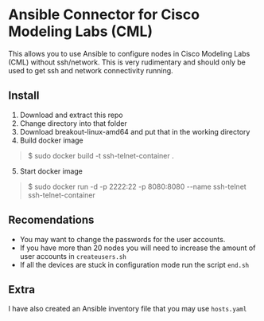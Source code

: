# Ansible Connector for Cisco Modeling Labs (CML)
This allows you to use Ansible to configure nodes in Cisco Modeling Labs (CML) without ssh/network.
This is very rudimentary and should only be used to get ssh and network connectivity running.

## Install
1. Download and extract this repo
2. Change directory into that folder
3. Download breakout-linux-amd64 and put that in the working directory
4. Build docker image
>$ sudo docker build -t ssh-telnet-container .
5. Start docker image
>$ sudo docker run -d -p 2222:22 -p 8080:8080 --name ssh-telnet ssh-telnet-container

## Recomendations
- You may want to change the passwords for the user accounts.
- If you have more than 20 nodes you will need to increase the amount of user accounts in `createusers.sh`
- If all the devices are stuck in configuration mode run the script `end.sh`

## Extra
I have also created an Ansible inventory file that you may use `hosts.yaml`
